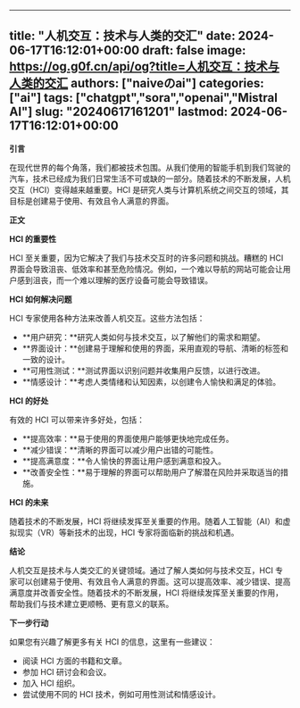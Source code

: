 
---
title: "人机交互：技术与人类的交汇"
date: 2024-06-17T16:12:01+00:00
draft: false
image: https://og.g0f.cn/api/og?title=人机交互：技术与人类的交汇
authors: ["naiveのai"]
categories: ["ai"]
tags: ["chatgpt","sora","openai","Mistral AI"]
slug: "20240617161201"
lastmod: 2024-06-17T16:12:01+00:00
---
**引言**

在现代世界的每个角落，我们都被技术包围。从我们使用的智能手机到我们驾驶的汽车，技术已经成为我们日常生活不可或缺的一部分。随着技术的不断发展，人机交互（HCI）变得越来越重要。HCI 是研究人类与计算机系统之间交互的领域，其目标是创建易于使用、有效且令人满意的界面。

**正文**

**HCI 的重要性**

HCI 至关重要，因为它解决了我们与技术交互时的许多问题和挑战。糟糕的 HCI 界面会导致沮丧、低效率和甚至危险情况。例如，一个难以导航的网站可能会让用户感到沮丧，而一个难以理解的医疗设备可能会导致错误。

**HCI 如何解决问题**

HCI 专家使用各种方法来改善人机交互。这些方法包括：

* **用户研究：**研究人类如何与技术交互，以了解他们的需求和期望。
* **界面设计：**创建易于理解和使用的界面，采用直观的导航、清晰的标签和一致的设计。
* **可用性测试：**测试界面以识别问题并收集用户反馈，以进行改进。
* **情感设计：**考虑人类情绪和认知因素，以创建令人愉快和满足的体验。

**HCI 的好处**

有效的 HCI 可以带来许多好处，包括：

* **提高效率：**易于使用的界面使用户能够更快地完成任务。
* **减少错误：**清晰的界面可以减少用户出错的可能性。
* **提高满意度：**令人愉快的界面让用户感到满意和投入。
* **改善安全性：**易于理解的界面可以帮助用户了解潜在风险并采取适当的措施。

**HCI 的未来**

随着技术的不断发展，HCI 将继续发挥至关重要的作用。随着人工智能（AI）和虚拟现实（VR）等新技术的出现，HCI 专家将面临新的挑战和机遇。

**结论**

人机交互是技术与人类交汇的关键领域。通过了解人类如何与技术交互，HCI 专家可以创建易于使用、有效且令人满意的界面。这可以提高效率、减少错误、提高满意度并改善安全性。随着技术的不断发展，HCI 将继续发挥至关重要的作用，帮助我们与技术建立更顺畅、更有意义的联系。

**下一步行动**

如果您有兴趣了解更多有关 HCI 的信息，这里有一些建议：

* 阅读 HCI 方面的书籍和文章。
* 参加 HCI 研讨会和会议。
* 加入 HCI 组织。
* 尝试使用不同的 HCI 技术，例如可用性测试和情感设计。